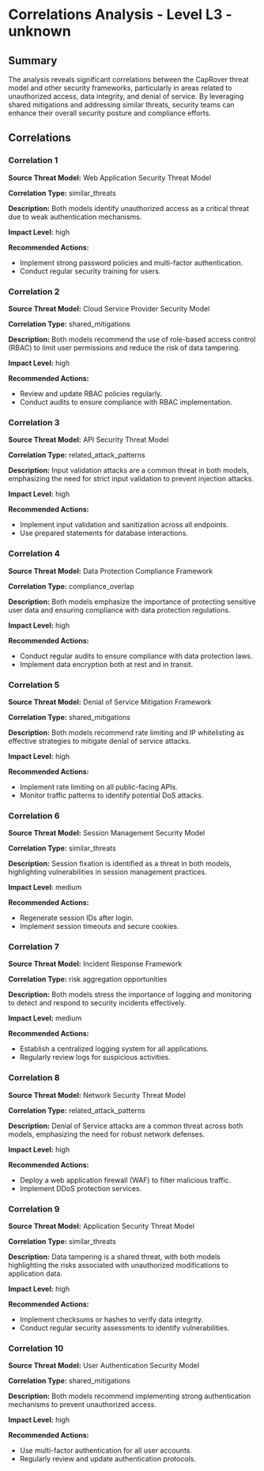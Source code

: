 # Correlations Analysis - Level L3 - unknown

## Summary

The analysis reveals significant correlations between the CapRover threat model and other security frameworks, particularly in areas related to unauthorized access, data integrity, and denial of service. By leveraging shared mitigations and addressing similar threats, security teams can enhance their overall security posture and compliance efforts.

## Correlations

### Correlation 1

**Source Threat Model:** Web Application Security Threat Model

**Correlation Type:** similar_threats

**Description:** Both models identify unauthorized access as a critical threat due to weak authentication mechanisms.

**Impact Level:** high

**Recommended Actions:**
- Implement strong password policies and multi-factor authentication.
- Conduct regular security training for users.

### Correlation 2

**Source Threat Model:** Cloud Service Provider Security Model

**Correlation Type:** shared_mitigations

**Description:** Both models recommend the use of role-based access control (RBAC) to limit user permissions and reduce the risk of data tampering.

**Impact Level:** high

**Recommended Actions:**
- Review and update RBAC policies regularly.
- Conduct audits to ensure compliance with RBAC implementation.

### Correlation 3

**Source Threat Model:** API Security Threat Model

**Correlation Type:** related_attack_patterns

**Description:** Input validation attacks are a common threat in both models, emphasizing the need for strict input validation to prevent injection attacks.

**Impact Level:** high

**Recommended Actions:**
- Implement input validation and sanitization across all endpoints.
- Use prepared statements for database interactions.

### Correlation 4

**Source Threat Model:** Data Protection Compliance Framework

**Correlation Type:** compliance_overlap

**Description:** Both models emphasize the importance of protecting sensitive user data and ensuring compliance with data protection regulations.

**Impact Level:** high

**Recommended Actions:**
- Conduct regular audits to ensure compliance with data protection laws.
- Implement data encryption both at rest and in transit.

### Correlation 5

**Source Threat Model:** Denial of Service Mitigation Framework

**Correlation Type:** shared_mitigations

**Description:** Both models recommend rate limiting and IP whitelisting as effective strategies to mitigate denial of service attacks.

**Impact Level:** high

**Recommended Actions:**
- Implement rate limiting on all public-facing APIs.
- Monitor traffic patterns to identify potential DoS attacks.

### Correlation 6

**Source Threat Model:** Session Management Security Model

**Correlation Type:** similar_threats

**Description:** Session fixation is identified as a threat in both models, highlighting vulnerabilities in session management practices.

**Impact Level:** medium

**Recommended Actions:**
- Regenerate session IDs after login.
- Implement session timeouts and secure cookies.

### Correlation 7

**Source Threat Model:** Incident Response Framework

**Correlation Type:** risk aggregation opportunities

**Description:** Both models stress the importance of logging and monitoring to detect and respond to security incidents effectively.

**Impact Level:** medium

**Recommended Actions:**
- Establish a centralized logging system for all applications.
- Regularly review logs for suspicious activities.

### Correlation 8

**Source Threat Model:** Network Security Threat Model

**Correlation Type:** related_attack_patterns

**Description:** Denial of Service attacks are a common threat across both models, emphasizing the need for robust network defenses.

**Impact Level:** high

**Recommended Actions:**
- Deploy a web application firewall (WAF) to filter malicious traffic.
- Implement DDoS protection services.

### Correlation 9

**Source Threat Model:** Application Security Threat Model

**Correlation Type:** similar_threats

**Description:** Data tampering is a shared threat, with both models highlighting the risks associated with unauthorized modifications to application data.

**Impact Level:** high

**Recommended Actions:**
- Implement checksums or hashes to verify data integrity.
- Conduct regular security assessments to identify vulnerabilities.

### Correlation 10

**Source Threat Model:** User Authentication Security Model

**Correlation Type:** shared_mitigations

**Description:** Both models recommend implementing strong authentication mechanisms to prevent unauthorized access.

**Impact Level:** high

**Recommended Actions:**
- Use multi-factor authentication for all user accounts.
- Regularly review and update authentication protocols.

